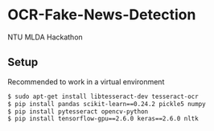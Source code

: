 # OCR-Fake-News-Detection
NTU MLDA Hackathon

## Setup
Recommended to work in a virtual environment
```bash
$ sudo apt-get install libtesseract-dev tesseract-ocr
$ pip install pandas scikit-learn==0.24.2 pickle5 numpy
$ pip install pytesseract opencv-python
$ pip install tensorflow-gpu==2.6.0 keras==2.6.0 nltk
```
